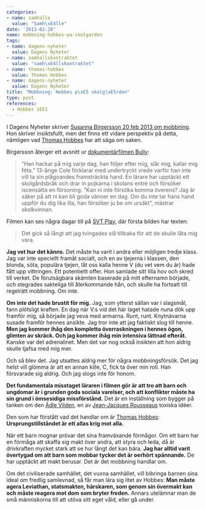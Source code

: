 ```yaml
---
categories:
- name: samhalle
  value: "Samh\xE4lle"
date: '2013-02-20'
name: mobbning-hobbes-pa-skolgarden
tags:
- name: dagens-nyheter
  value: Dagens Nyheter
- name: samhallskontraktet
  value: "samh\xE4llskontraktet"
- name: thomas-hobbes
  value: Thomas Hobbes
- name: dagens-nyheter
  value: Dagens Nyheter
title: "Mobbning: Hobbes p\xE5 skolg\xE5rden"
type: post
references:
  - Hobbes 1651
---
```

I Dagens Nyheter skriver [Susanna Birgersson 20 feb 2013 om mobbning](http://www.dn.se/ledare/signerat/mobbning-stoppa-skolgardstyrannerna). Hon skriver insiktsfullt, men det finns ett vidare perspektiv på detta, nämligen vad [Thomas Hobbes](http://sv.wikipedia.org/wiki/Thomas_Hobbes) har att säga om saken.

Birgersson återger ett avsnitt ur [dokumentärfilmen Bully](http://www.thebullyproject.com/):

> ”Han hackar på mig varje dag, han följer efter mig, slår mig, kallar mig fitta.” 13-årige Cole förklarar med undertryckt vrede varför han inte vill ta sin plågoandes framsträckta hand. En lärare har upptäckt ett skolgårdsbråk och drar in pojkarna i skolans entré och försöker iscensätta en försoning. ”Kan ni inte försöka komma överens? Jag är säker på att ni kan bli goda vänner en dag. Om du inte tar hans hand uppför du dig lika illa, han försöker ju be om ursäkt”, mästrar skolkvinnan.

Filmen kan ses några dagar till på [SVT Play](http://www.svtplay.se/video/316409/bully), där första bilden har texten:

> Det gick så långt att jag tvingades slå tillbaka för att de skulle låta mig vara.

**Jag vet hur det känns.** Det måste ha varit i andra eller möjligen tredje klass. Jag var inte speciellt framåt socialt, och en av tjejerna i klassen, den blonda, söta, populära tjejen, låt oss kalla henne V (du vet vem du är) hade fått upp vittringen. Ett potentiellt offer. Hon samlade sitt lilla hov och skred till verket. De förutsägbara skämten baserade på mitt efternamn började, och stegrades sakteliga till återkommande hån, och skulle ha fortsatt till regelrätt mobbning. Om inte.



**Om inte det hade brustit för mig.** Jag, som ytterst sällan var i slagsmål, fann plötsligt kraften. En dag när V:s vid det här laget hatade nuna dök upp framför mig, så började jag veva med armarna. Runt, runt. Knytnävarna susade framför hennes ansikte. Jag tror inte att jag faktiskt slog till henne. **Men jag kommer ihåg den kompletta överraskningen i hennes ögon, glimten av skräck. Och jag kommer ihåg min intensiva lättnad efteråt.** Kanske var det adrenalinet. Men det var nog också insikten att hon aldrig skulle tjafsa med mig mer.

Och så blev det. Jag utsattes aldrig mer för några mobbningsförsök. Det jag helst vill glömma är att en annan kille, C, fick ta över min roll. Han försvarade sig aldrig. Och jag slogs inte för honom. 

**Det fundamentala misstaget läraren i filmen gör är att tro att barn och ungdomar är i grunden goda sociala varelser, och att konflikter måste ha sin grund i ömsesidiga missförstånd.** Det är en inställning som bygger på tanken om den [Ädle Vilden](http://sv.wikipedia.org/wiki/%C3%84del_vilde), en av [Jean-Jacques Rousseaus](http://sv.wikipedia.org/wiki/Jean-Jacques_Rousseau) toxiska idéer.

Den som har förstått vad det handlar om är [Thomas Hobbes](http://sv.wikipedia.org/wiki/Thomas_Hobbes): **Ursprungstillståndet är ett allas krig mot alla.**

När ett barn mognar prövar det sina framväxande förmågor. Om ett barn har en förmåga att skaffa sig makt över andra, att styra och leda, då är drivkraften mycket stark att se hur långt det kan bära. **Jag har alltid varit övertygad om att barn som mobbar tycker det är oerhört spännande.** De har upptäckt att makt berusar. Det är det mobbning handlar om.

Om det civiliserade samhället, det vuxna samhället, vill bibringa barnen sina ideal om fredlig samlevnad, så får man lära sig litet av Hobbes: **Man måste agera Leviathan, statsmakten, härskaren, som genom sin övermakt kan och måste reagera mot dom som bryter freden.** Annars utelämnar man de små människorna till att utöva sitt eget våld, eller gå under.


